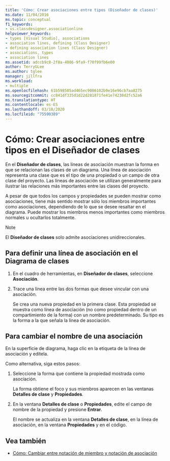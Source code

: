 ```yaml
---
title: 'Cómo: Crear asociaciones entre tipos (Diseñador de clases)'
ms.date: 11/04/2016
ms.topic: conceptual
f1_keywords:
- vs.classdesigner.associationline
helpviewer_keywords:
- types [Visual Studio], associations
- association lines, defining (Class Designer)
- defining association lines (Class Designer)
- associations, types
- association lines
ms.assetid: adccb9c8-2f8a-4086-9fa9-f70f99fb6e00
author: TerryGLee
ms.author: tglee
manager: jillfra
ms.workload:
- multiple
ms.openlocfilehash: 61b598505ad465ec9086102b9e16e96cb7aa8275
ms.sourcegitcommit: cc841df335d1d22d281871fe41e74238d2fc52a6
ms.translationtype: HT
ms.contentlocale: es-ES
ms.lasthandoff: 03/18/2020
ms.locfileid: "75590389"
---
```

# <a name="how-to-create-associations-between-types-in-class-designer"></a>Cómo: Crear asociaciones entre tipos en el Diseñador de clases

En el **Diseñador de clases**, las líneas de asociación muestran la forma en que se relacionan las clases de un diagrama. Una línea de asociación representa una clase que es el tipo de una propiedad o un campo de otra clase del proyecto. Las líneas de asociación se utilizan generalmente para ilustrar las relaciones más importantes entre las clases del proyecto.

A pesar de que todos los campos y propiedades se pueden mostrar como asociaciones, tiene más sentido mostrar sólo los miembros importantes como asociaciones, dependiendo de lo que se desee resaltar en el diagrama. Puede mostrar los miembros menos importantes como miembros normales u ocultarlos totalmente.

> [!NOTE]
> El **Diseñador de clases** solo admite asociaciones unidireccionales.

## <a name="to-define-an-association-line-in-the-class-diagram"></a>Para definir una línea de asociación en el Diagrama de clases

1. En el cuadro de herramientas, en **Diseñador de clases**, seleccione **Asociación**.

2. Trace una línea entre las dos formas que desee vincular con una asociación.

     Se crea una nueva propiedad en la primera clase. Esta propiedad se muestra como línea de asociación (no como propiedad dentro de un compartimiento de la forma) con un nombre predeterminado. Su tipo es la forma a la que señala la línea de asociación.

## <a name="to-change-the-name-of-an-association"></a>Para cambiar el nombre de una asociación

En la superficie de diagrama, haga clic en la etiqueta de la línea de asociación y edítela.

Como alternativa, siga estos pasos:

1. Seleccione la forma que contiene la propiedad mostrada como asociación.

   La forma obtiene el foco y sus miembros aparecen en las ventanas **Detalles de clase** y **Propiedades**.

2. En la ventana **Detalles de clase** o **Propiedades**, edite el campo de nombre de la propiedad y presione **Entrar**.

   El nombre se actualiza en la ventana **Detalles de clase**, en la línea de asociación, en la ventana **Propiedades** y en el código.

## <a name="see-also"></a>Vea también

- [Cómo: Cambiar entre notación de miembro y notación de asociación](how-to-change-between-member-notation-and-association-notation.md)
